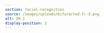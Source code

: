 ```yaml
---
section: facial-recognition
source: /images/uploads/bifuracted-fr-3.png
alt: IR 2
display-position: 2
---
```

